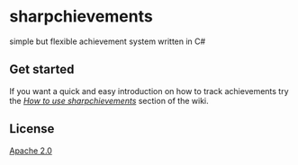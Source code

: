 sharpchievements
================

simple but flexible achievement system written in C\#

Get started
-----------

If you want a quick and easy introduction on how to track achievements try the *[How to use sharpchievements](https://github.com/sebingel/sharpchievements/wiki/How-to-use-sharpchievements)* section of the wiki.

License
-
[Apache 2.0](https://github.com/sebingel/sharpchievements/blob/master/license.txt)